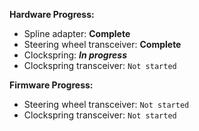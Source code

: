 **Hardware Progress:**
- Spline adapter: **Complete**
- Steering wheel transceiver: **Complete**
- Clockspring: ***In progress***
- Clockspring transceiver: `Not started`

**Firmware Progress:**
- Steering wheel transceiver: `Not started`
- Clockspring transceiver: `Not started`
